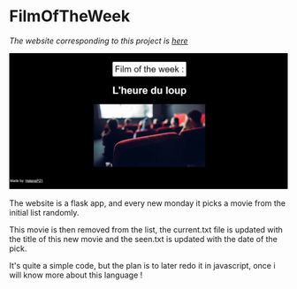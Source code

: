 # FilmOfTheWeek

*The website corresponding to this project is [here](http://www.film.helene-p.fr/)*

![](/Screenshot_464.png)

The website is a flask app, and every new monday it picks a movie from the initial list randomly.

This movie is then removed from the list, the current.txt file is updated with the title of this
new movie and the seen.txt is updated with the date of the pick.

It's quite a simple code, but the plan is to later redo it in javascript, once i will know more
about this language !
